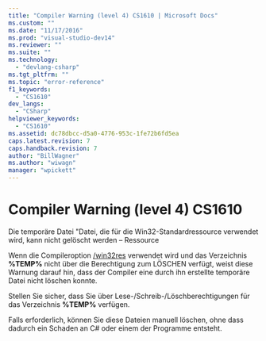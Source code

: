 ```yaml
---
title: "Compiler Warning (level 4) CS1610 | Microsoft Docs"
ms.custom: ""
ms.date: "11/17/2016"
ms.prod: "visual-studio-dev14"
ms.reviewer: ""
ms.suite: ""
ms.technology: 
  - "devlang-csharp"
ms.tgt_pltfrm: ""
ms.topic: "error-reference"
f1_keywords: 
  - "CS1610"
dev_langs: 
  - "CSharp"
helpviewer_keywords: 
  - "CS1610"
ms.assetid: dc78dbcc-d5a0-4776-953c-1fe72b6fd5ea
caps.latest.revision: 7
caps.handback.revision: 7
author: "BillWagner"
ms.author: "wiwagn"
manager: "wpickett"
---
```

# Compiler Warning (level 4) CS1610
Die temporäre Datei "Datei, die für die Win32\-Standardressource verwendet wird, kann nicht gelöscht werden – Ressource  
  
 Wenn die Compileroption [\/win32res](../../../csharp/language-reference/compiler-options/win32res-compiler-option.md) verwendet wird und das Verzeichnis **%TEMP%** nicht über die Berechtigung zum LÖSCHEN verfügt, weist diese Warnung darauf hin, dass der Compiler eine durch ihn erstellte temporäre Datei nicht löschen konnte.  
  
 Stellen Sie sicher, dass Sie über Lese\-\/Schreib\-\/Löschberechtigungen für das Verzeichnis **%TEMP%** verfügen.  
  
 Falls erforderlich, können Sie diese Dateien manuell löschen, ohne dass dadurch ein Schaden an C\# oder einem der Programme entsteht.